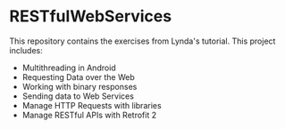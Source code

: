 # RESTfulWebServices

This repository contains the exercises from Lynda's tutorial.
This project includes:
* Multithreading in Android
* Requesting Data over the Web
* Working with binary responses
* Sending data to Web Services
* Manage HTTP Requests with libraries
* Manage RESTful APIs with Retrofit 2
